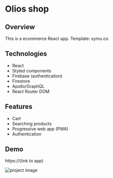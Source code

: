 # Olios shop

## Overview

This is a ecommerce React app. Template: symu.co

## Technologies

- React
- Styled components
- Firebase (authentication)
- Firestore
- Apollo/GraphQL
- React Router DOM

## Features

- Cart
- Searching products
- Progressive web app (PWA)
- Authentication

## Demo

https://(link to app)

![project image](https://i.imgur.com/VbetyWU.png)
